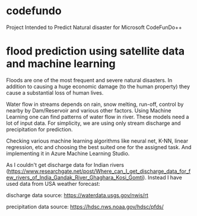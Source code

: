 # codefundo
Project Intended to Predict Natural disaster for Microsoft CodeFunDo++

# flood prediction using satellite data and machine learning

Floods are one of the most frequent and severe natural disasters. In addition to causing a huge economic damage (to the human property) they cause a substantial loss of human lives.

Water flow in streams depends on rain, snow melting, run-off, control by nearby by Dam/Reservoir and various other factors. Using Machine Learning one can find patterns of water flow in river. These models need a lot of input data. For simplicity, we are using only stream discharge and precipitation for prediction.

Checking various machine learning algorithms like neural net, K-NN, linear regression, etc and choosing the best suited one for the assigned task. And implementing it in Azure Machine Learning Studio.

As I couldn't get discharge data for Indian rivers (https://www.researchgate.net/post/Where_can_I_get_discharge_data_for_few_rivers_of_India_Gandak_River_Ghaghara_Kosi_Gomti). Instead I have used data from USA weather forecast:

discharge data source: https://waterdata.usgs.gov/nwis/rt

precipitation data source: https://hdsc.nws.noaa.gov/hdsc/pfds/
